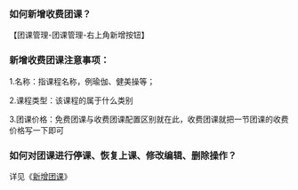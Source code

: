 ### 如何新增收费团课？

【团课管理-团课管理-右上角新增按钮】

### 新增收费团课注意事项：

1.名称：指课程名称，例瑜伽、健美操等；

2.课程类型：该课程的属于什么类别

3.团课价格：免费团课与收费团课配置区别就在此，收费团课就把一节团课的收费价格写一下即可

### 如何对团课进行停课、恢复上课、修改编辑、删除操作？

详见《[新增团课](https://alanfit.github.io/AlanHelpDoc/阿懒工作室版本/团课/新增团课)》





